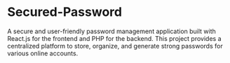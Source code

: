# Secured-Password
A secure and user-friendly password management application built with React.js for the frontend and PHP for the backend. This project provides a centralized platform to store, organize, and generate strong passwords for various online accounts.

